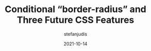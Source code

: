 ---
author: stefanjudis
date: 2021-10-14
permalink: false
tags:
  - css
target_url: https://www.stefanjudis.com/blog/conditional-border-radius-and-three-future-css-features/
title: Conditional “border-radius” and Three Future CSS Features
---